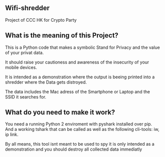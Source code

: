 ## Wifi-shredder
Project of CCC HK for Crypto Party

## What is the meaning of this Project?

This is a Python code that makes a symbolic Stand for Privacy and the value of your privat data.

It should raise your cautioness and awareness of the insecurity of your mobile devices.

It is intended as a demonstration where the output is beeing printed into a shredder where the Data gets distroyed. 

The data includes the Mac adress of the Smartphone or Laptop and the SSID it searches for.

## What do you need to make it work?

You need a running Python 2 enviroment with pyshark installed over pip. And a working tshark that can be called as well as the following cli-tools: iw, ip link.

By all means, this tool isnt meant to be used to spy it is only intended as a demonstration and you should destroy all collected data immediatly
